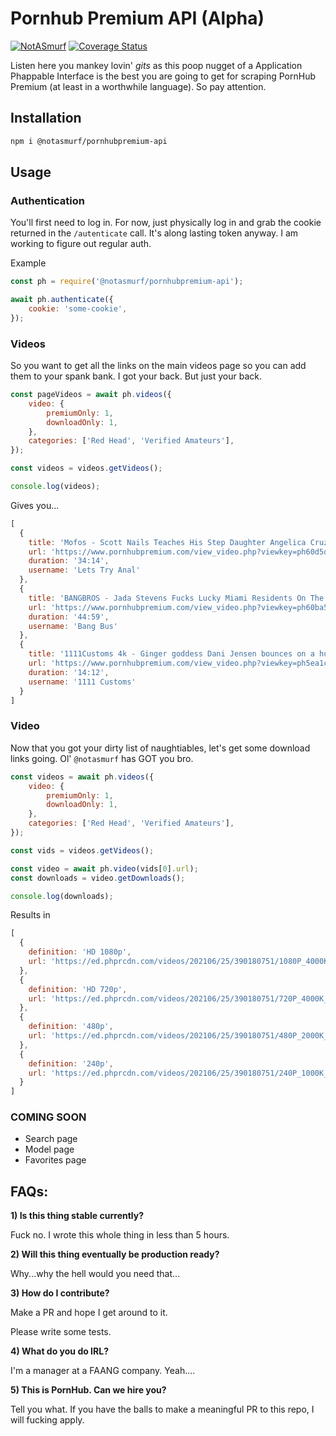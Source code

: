 # Pornhub Premium API (Alpha)
[![NotASmurf](https://circleci.com/gh/notasmurf/pornhubpremium-api.svg?style=svg)](https://github.com/notasmurf/pornhubpremium-api) [![Coverage Status](https://coveralls.io/repos/github/notasmurf/pornhubpremium-api/badge.svg?branch=main)](https://coveralls.io/github/notasmurf/pornhubpremium-api?branch=main)

Listen here you mankey lovin' _gits_ as this poop nugget of a Application Phappable Interface is the best you are going to get for scraping PornHub Premium (at least in a worthwhile language). So pay attention.

## Installation
```bash
npm i @notasmurf/pornhubpremium-api
```

## Usage

### Authentication
You'll first need to log in. For now, just physically log in and grab the cookie returned in the `/autenticate` call. It's along lasting token anyway. I am working to figure out regular auth.

Example
```js
const ph = require('@notasmurf/pornhubpremium-api');

await ph.authenticate({
    cookie: 'some-cookie',
});
```

### Videos
So you want to get all the links on the main videos page so you can add them to your spank bank. I got your back. But just your back.
```js
const pageVideos = await ph.videos({
    video: {
        premiumOnly: 1,
        downloadOnly: 1,
    },
    categories: ['Red Head', 'Verified Amateurs'],
});

const videos = videos.getVideos();

console.log(videos);
```

Gives you...
```js
[
  {
    title: 'Mofos - Scott Nails Teaches His Step Daughter Angelica Cruz How To Bend Over For Ass Fucking',
    url: 'https://www.pornhubpremium.com/view_video.php?viewkey=ph60d5d5a7a55fb',
    duration: '34:14',
    username: 'Lets Try Anal'
  },
  {
    title: 'BANGBROS - Jada Stevens Fucks Lucky Miami Residents On The Reverse Bang Bus',
    url: 'https://www.pornhubpremium.com/view_video.php?viewkey=ph60ba5b533d50d',
    duration: '44:59',
    username: 'Bang Bus'
  },
  {
    title: '1111Customs 4k - Ginger goddess Dani Jensen bounces on a huge dong',
    url: 'https://www.pornhubpremium.com/view_video.php?viewkey=ph5ea1c3116fe93',
    duration: '14:12',
    username: '1111 Customs'
  }
]
```

### Video
Now that you got your dirty list of naughtiables, let's get some download links going. Ol' `@notasmurf` has GOT you bro.
```js
const videos = await ph.videos({
    video: {
        premiumOnly: 1,
        downloadOnly: 1,
    },
    categories: ['Red Head', 'Verified Amateurs'],
});

const vids = videos.getVideos();

const video = await ph.video(vids[0].url);
const downloads = video.getDownloads();

console.log(downloads);
```

Results in
```js
[
  {
    definition: 'HD 1080p',
    url: 'https://ed.phprcdn.com/videos/202106/25/390180751/1080P_4000K_390180751.mp4?validfrom=1625441105&validto=1625448305&rate=50000k&burst=50000k&ip=71.241.248.52&ipa=71.241.248.52&hash=Z5O1%2B%2FQdGD4cvb5Ll3PByRg04bc%3D'
  },
  {
    definition: 'HD 720p',
    url: 'https://ed.phprcdn.com/videos/202106/25/390180751/720P_4000K_390180751.mp4?validfrom=1625441105&validto=1625448305&rate=50000k&burst=50000k&ip=71.241.248.52&ipa=71.241.248.52&hash=jgI0ebrQHjSuVdr96ws5aFxeYVo%3D'
  },
  {
    definition: '480p',
    url: 'https://ed.phprcdn.com/videos/202106/25/390180751/480P_2000K_390180751.mp4?validfrom=1625441105&validto=1625448305&rate=50000k&burst=50000k&ip=71.241.248.52&ipa=71.241.248.52&hash=SMM3cquIsMuoeldvpYp0D%2F6fuAA%3D'
  },
  {
    definition: '240p',
    url: 'https://ed.phprcdn.com/videos/202106/25/390180751/240P_1000K_390180751.mp4?validfrom=1625441105&validto=1625448305&rate=50000k&burst=50000k&ip=71.241.248.52&ipa=71.241.248.52&hash=3%2B3Ruyo%2F8kEZJRYcaSsUvg2qfhc%3D'
  }
]
```

### COMING SOON
* Search page
* Model page
* Favorites page

## FAQs:
**1) Is this thing stable currently?**

Fuck no. I wrote this whole thing in less than 5 hours.

**2) Will this thing eventually be production ready?**

Why...why the hell would you need that...

**3) How do I contribute?**

Make a PR and hope I get around to it. 

Please write some tests.

**4) What do you do IRL?**

I'm a manager at a FAANG company. Yeah....

**5) This is PornHub. Can we hire you?**

Tell you what. If you have the balls to make a meaningful PR to this repo, I will fucking apply.
